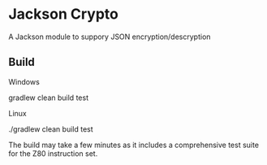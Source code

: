 
# Jackson Crypto

A Jackson module to suppory JSON encryption/descryption 

## Build

Windows

gradlew clean build test

Linux

./gradlew clean build test

The build may take a few minutes as it includes a comprehensive test suite for the Z80 instruction set.

